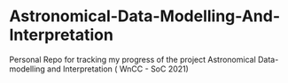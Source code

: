 # Astronomical-Data-Modelling-And-Interpretation
Personal Repo for tracking my progress of the project Astronomical Data-modelling and Interpretation ( WnCC - SoC 2021) 
